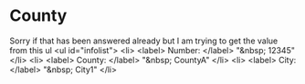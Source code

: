 # County
Sorry if that has been answered already but I am trying to get the value from this ul  &lt;ul id="infolist">  &lt;li>    &lt;label> Number: &lt;/label>     "&amp;nbsp; 12345"  &lt;/li> &lt;li>    &lt;label> County: &lt;/label>     "&amp;nbsp; CountyA"  &lt;/li> &lt;li>    &lt;label> City: &lt;/label>     "&amp;nbsp; City1"  &lt;/li>
